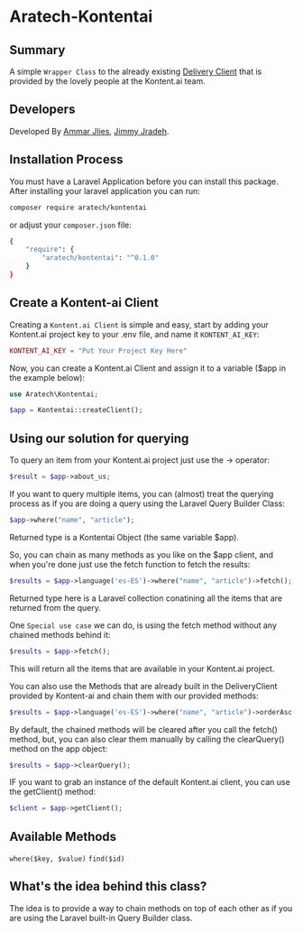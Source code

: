 # Aratech-Kontentai

## Summary
A simple `Wrapper Class` to the already existing [Delivery Client](https://github.com/kontent-ai/delivery-sdk-php/tree/master) that is provided by the lovely people at the Kontent.ai team.

## Developers
Developed By [Ammar Jlies](https://github.com/AmmarJS), [Jimmy Jradeh](https://github.com/ssl3nd3r).

## Installation Process
You must have a Laravel Application before you can install this package.
After installing your laravel application you can run:

```sh
composer require aratech/kontentai
```

or adjust your `composer.json` file:

```sh
{
    "require": {
        "aratech/kontentai": "^0.1.0"
    }
}
```

## Create a Kontent-ai Client
Creating a `Kontent.ai Client` is simple and easy, start by adding your Kontent.ai project key to your .env file, and name it `KONTENT_AI_KEY`:
```php
KONTENT_AI_KEY = "Put Your Project Key Here"
```

Now, you can create a Kontent.ai Client and assign it to a variable ($app in the example below):
```php
use Aratech\Kontentai;

$app = Kontentai::createClient();
```

## Using our solution for querying
To query an item from your Kontent.ai project just use the -> operator:
```php
$result = $app->about_us;
```

If you want to query multiple items, you can (almost) treat the querying process as if you are doing a query using the Laravel Query Builder Class:
```php
$app->where("name", "article");
```
Returned type is a Kontentai Object (the same variable $app).

So, you can chain as many methods as you like on the $app client, and when you're done just use the fetch function to fetch the results:
```php
$results = $app->language('es-ES')->where("name", "article")->fetch();
```
Returned type here is a Laravel collection conatining all the items that are returned from the query.

One `Special use case` we can do, is using the fetch method without any chained methods behind it:
```php
$results = $app->fetch();
```
This will return all the items that are available in your Kontent.ai project.

You can also use the Methods that are already built in the DeliveryClient provided by Kontent-ai and chain them with our provided methods:
```php
$results = $app->language('es-ES')->where("name", "article")->orderAsc('elements.product_name')->limit(10)->fetch();
```

By default, the chained methods will be cleared after you call the fetch() method, but, you can also clear them manually by calling the clearQuery() method on the app object:
```php
$results = $app->clearQuery();
```

IF you want to grab an instance of the default Kontent.ai client, you can use the getClient() method:
```php
$client = $app->getClient();
```

## Available Methods
  `where($key, $value)`
  `find($id)`

## What's the idea behind this class?
The idea is to provide a way to chain methods on top of each other as if you are using the Laravel built-in Query Builder class.
